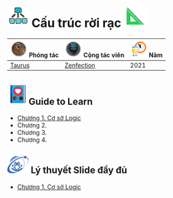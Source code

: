 # ![icons8-hierarchy.png](https://raw.githubusercontent.com/Zenfection/Image/master/2021/03/20-13-52-26-icons8-hierarchy.png) Cấu trúc rời rạc ![icons8-triangular_ruler.png](https://raw.githubusercontent.com/Zenfection/Image/master/2021/03/20-13-52-32-icons8-triangular_ruler.png)

| <img title="" src="https://raw.githubusercontent.com/Zenfection/Image/master/2021/03/20-13-56-26-cat_kiet.png" alt="cat_kiet.png" width="40"> Phóng tác | <img src="https://raw.githubusercontent.com/Zenfection/Image/master/2021/03/20-13-58-29-logo%20cat.png" title="" alt="logo cat.png" width="40"> Cộng tác viên | <img src="https://raw.githubusercontent.com/Zenfection/Image/master/2021/03/20-13-59-20-icons8-new_year's_eve.png" title="" alt="icons8-new_year's_eve.png" width="40"> Năm |
| ------------------------------------------------------------------------------------------------------------------------------------------------------- | ------------------------------------------------------------------------------------------------------------------------------------------------------------- | --------------------------------------------------------------------------------------------------------------------------------------------------------------------------- |
| [Taurus](https://www.facebook.com/NHTT.01)                                                                                                              | [Zenfection](https://facebook.com/Zenfection)                                                                                                                 | 2021                                                                                                                                                                        |

## <img src="https://raw.githubusercontent.com/Zenfection/Image/master/2021/03/20-14-12-12-book_ctu_uit.png" title="" alt="book_ctu_uit.png" width="50">Guide to Learn

- [Chương 1. Cơ sở Logic](https://github.com/nhttruc/UIT/blob/main/CTRR/1.Co_so_logic.md)
- Chương 2.
- Chương 3.
- Chương 4.

## <img src="https://raw.githubusercontent.com/Zenfection/Image/master/2021/03/20-14-00-31-logo-uit.png" title="" alt="logo-uit.png" width="50"> Lý thuyết Slide đầy đủ

- [Chương 1. Cơ sở Logic](https://github.com/nhttruc/UIT/raw/main/CTRR/Tailieu/Chuong1.Co_so_logic_slides%2Bbai_tap.pdf)
